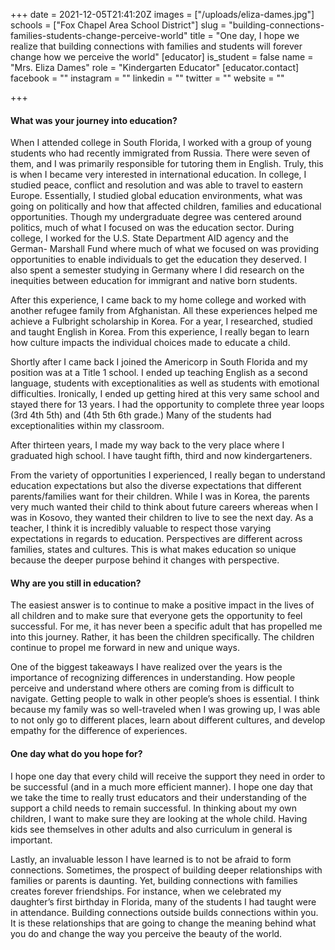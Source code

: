 +++
date = 2021-12-05T21:41:20Z
images = ["/uploads/eliza-dames.jpg"]
schools = ["Fox Chapel Area School District"]
slug = "building-connections-families-students-change-perceive-world"
title = "One day, I hope we realize that building connections with families and students will forever change how we perceive the world"
[educator]
is_student = false
name = "Mrs. Eliza Dames"
role = "Kindergarten Educator"
[educator.contact]
facebook = ""
instagram = ""
linkedin = ""
twitter = ""
website = ""

+++
#### What was your journey into education?

When I attended college in South Florida, I worked with a group of young students who had recently immigrated from Russia. There were seven of them, and I was primarily responsible for tutoring them in English. Truly, this is when I became very interested in international education. In college, I studied peace, conflict and resolution and was able to travel to  eastern Europe. Essentially, I studied global education environments, what was going on politically and how that affected children, families and educational opportunities. Though my undergraduate degree was centered around politics, much of what I focused on was the education sector. During college, I worked for the U.S. State Department AID agency  and the German- Marshall Fund where much of what we focused on was providing opportunities to enable individuals to get the education they deserved.  I also spent a semester studying in Germany where I did research on the inequities between education for immigrant and native born students.

After this experience, I came back to my home college and worked with another refugee family from Afghanistan. All these experiences helped me achieve a Fulbright scholarship in Korea. For a year, I researched, studied and taught English in Korea. From this experience, I really began to learn how culture impacts the individual choices made to educate a child.

Shortly after I came back I  joined the Americorp in South Florida and my position was at a Title 1 school. I ended up teaching English as a second language, students with exceptionalities as well as students with emotional difficulties. Ironically, I ended up getting hired at this very same school and stayed there for 13 years. I had the opportunity to complete three year loops (3rd 4th 5th) and (4th 5th 6th grade.) Many of the students had exceptionalities within my classroom.

After thirteen years, I made my way back to the very place where I graduated high school. I have taught fifth, third and now kindergarteners.

From the variety of opportunities I experienced, I really began to understand education expectations but also the diverse expectations that different parents/families want for their children. While I was in Korea, the parents very much wanted their child to think about future careers whereas when I was in Kosovo, they wanted their children to live to see the next day. As a teacher, I think it is incredibly valuable to respect those varying expectations in regards to education. Perspectives are different across families, states and cultures. This is what makes education so unique because the deeper purpose behind it changes with perspective.

#### Why are you still in education?

The easiest answer is to continue to make a positive impact in the lives of all children and to make sure that everyone gets the opportunity to feel successful. For me, it has never been a specific adult that has propelled me into this journey. Rather, it has been the children specifically. The children continue to propel me forward in new and unique ways.

One of the biggest takeaways I have realized over the years is the importance of recognizing differences in understanding. How people perceive and understand where others are coming from is difficult to navigate. Getting people to walk in other people’s shoes is essential. I think because my family was so well-traveled when I was growing up, I was able to not only go to different places, learn about different cultures, and develop empathy for the difference of experiences.

#### One day what do you hope for?

I hope one day that every child will receive the support they need in order to be successful (and in a much more efficient manner). I hope one day that we take the time to really trust educators and their understanding of the support a child needs to remain successful. In thinking about my own children, I want to make sure they are looking at the whole child. Having kids see themselves in other adults and also curriculum in general is important.

Lastly, an invaluable lesson I have learned is to not be afraid to form connections. Sometimes, the prospect of building deeper relationships with families or parents is daunting. Yet, building connections with families creates forever friendships. For instance, when we celebrated my daughter’s first birthday in Florida, many of the students I had taught were in attendance. Building connections outside builds connections within you. It is these relationships that are going to change the meaning behind what you do and change the way you perceive the beauty of the world.